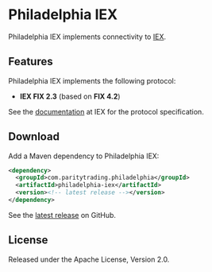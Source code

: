 # Philadelphia IEX

Philadelphia IEX implements connectivity to [IEX](https://iextrading.com).

## Features

Philadelphia IEX implements the following protocol:

- **IEX FIX 2.3** (based on **FIX 4.2**)

See the [documentation][] at IEX for the protocol specification.

  [documentation]: https://iextrading.com/trading/documents/

## Download

Add a Maven dependency to Philadelphia IEX:

```xml
<dependency>
  <groupId>com.paritytrading.philadelphia</groupId>
  <artifactId>philadelphia-iex</artifactId>
  <version><!-- latest release --></version>
</dependency>
```

See the [latest release][] on GitHub.

  [latest release]: https://github.com/paritytrading/philadelphia-extras/releases/latest

## License

Released under the Apache License, Version 2.0.
